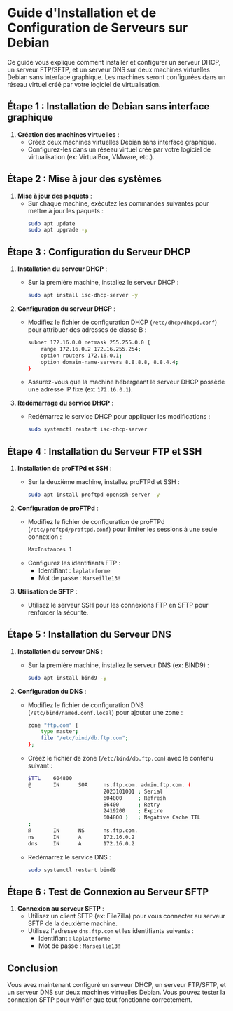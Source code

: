 # Guide d'Installation et de Configuration de Serveurs sur Debian

Ce guide vous explique comment installer et configurer un serveur DHCP, un serveur FTP/SFTP, et un serveur DNS sur deux machines virtuelles Debian sans interface graphique. Les machines seront configurées dans un réseau virtuel créé par votre logiciel de virtualisation.

## Étape 1 : Installation de Debian sans interface graphique

1. **Création des machines virtuelles** :
   - Créez deux machines virtuelles Debian sans interface graphique.
   - Configurez-les dans un réseau virtuel créé par votre logiciel de virtualisation (ex: VirtualBox, VMware, etc.).

## Étape 2 : Mise à jour des systèmes

1. **Mise à jour des paquets** :
   - Sur chaque machine, exécutez les commandes suivantes pour mettre à jour les paquets :
     ```bash
     sudo apt update
     sudo apt upgrade -y
     ```

## Étape 3 : Configuration du Serveur DHCP

1. **Installation du serveur DHCP** :
   - Sur la première machine, installez le serveur DHCP :
     ```bash
     sudo apt install isc-dhcp-server -y
     ```

2. **Configuration du serveur DHCP** :
   - Modifiez le fichier de configuration DHCP (`/etc/dhcp/dhcpd.conf`) pour attribuer des adresses de classe B :
     ```bash
     subnet 172.16.0.0 netmask 255.255.0.0 {
         range 172.16.0.2 172.16.255.254;
         option routers 172.16.0.1;
         option domain-name-servers 8.8.8.8, 8.8.4.4;
     }
     ```
   - Assurez-vous que la machine hébergeant le serveur DHCP possède une adresse IP fixe (ex: `172.16.0.1`).

3. **Redémarrage du service DHCP** :
   - Redémarrez le service DHCP pour appliquer les modifications :
     ```bash
     sudo systemctl restart isc-dhcp-server
     ```

## Étape 4 : Installation du Serveur FTP et SSH

1. **Installation de proFTPd et SSH** :
   - Sur la deuxième machine, installez proFTPd et SSH :
     ```bash
     sudo apt install proftpd openssh-server -y
     ```

2. **Configuration de proFTPd** :
   - Modifiez le fichier de configuration de proFTPd (`/etc/proftpd/proftpd.conf`) pour limiter les sessions à une seule connexion :
     ```bash
     MaxInstances 1
     ```
   - Configurez les identifiants FTP :
     - Identifiant : `laplateforme`
     - Mot de passe : `Marseille13!`

3. **Utilisation de SFTP** :
   - Utilisez le serveur SSH pour les connexions FTP en SFTP pour renforcer la sécurité.

## Étape 5 : Installation du Serveur DNS

1. **Installation du serveur DNS** :
   - Sur la première machine, installez le serveur DNS (ex: BIND9) :
     ```bash
     sudo apt install bind9 -y
     ```

2. **Configuration du DNS** :
   - Modifiez le fichier de configuration DNS (`/etc/bind/named.conf.local`) pour ajouter une zone :
     ```bash
     zone "ftp.com" {
         type master;
         file "/etc/bind/db.ftp.com";
     };
     ```
   - Créez le fichier de zone (`/etc/bind/db.ftp.com`) avec le contenu suivant :
     ```bash
     $TTL    604800
     @       IN      SOA     ns.ftp.com. admin.ftp.com. (
                             2023101001 ; Serial
                             604800     ; Refresh
                             86400      ; Retry
                             2419200    ; Expire
                             604800 )   ; Negative Cache TTL
     ;
     @       IN      NS      ns.ftp.com.
     ns      IN      A       172.16.0.2
     dns     IN      A       172.16.0.2
     ```
   - Redémarrez le service DNS :
     ```bash
     sudo systemctl restart bind9
     ```

## Étape 6 : Test de Connexion au Serveur SFTP

1. **Connexion au serveur SFTP** :
   - Utilisez un client SFTP (ex: FileZilla) pour vous connecter au serveur SFTP de la deuxième machine.
   - Utilisez l'adresse `dns.ftp.com` et les identifiants suivants :
     - Identifiant : `laplateforme`
     - Mot de passe : `Marseille13!`

## Conclusion

Vous avez maintenant configuré un serveur DHCP, un serveur FTP/SFTP, et un serveur DNS sur deux machines virtuelles Debian. Vous pouvez tester la connexion SFTP pour vérifier que tout fonctionne correctement.
